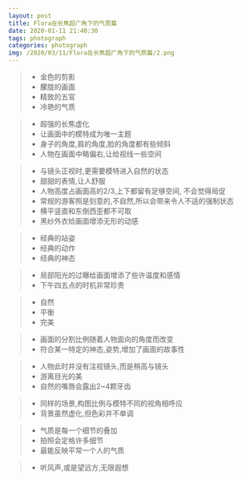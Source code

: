 ```yaml
---
layout: post
title: Flora在长焦超广角下的气质篇
date: 2020-01-11 21:40:30
tags: photograph
categories: photograph
img: /2020/03/11/Flora在长焦超广角下的气质篇/2.png
---
```


>- 金色的剪影
>- 朦胧的画面
>- 精致的五官
>- 冷艳的气质

>- 超强的长焦虚化
>- 让画面中的模特成为唯一主题
>- 身子的角度,肩的角度,脸的角度都有些倾斜
>- 人物在画面中略偏右,让给视线一些空间


>- 与镜头正视时,更需要模特进入自然的状态
>- 甜甜的表情,让人舒服
>- 人物高度占画面高的2/3,上下都留有足够空间, 不会觉得局促
>- 常规的游客照是刻意的,不自然,所以会带来令人不适的强制状态
>- 横平竖直和东倒西歪都不可取
>- 黑纱外衣给画面增添无形的动感

>- 经典的站姿
>- 经典的动作
>- 经典的神态


>- 局部阳光的过曝给画面增添了些许温度和感情
>- 下午四五点的时机非常珍贵


>- 自然
>- 平衡
>- 完美

>- 画面的分割比例随着人物面向的角度而改变
>- 符合某一特定的神态,姿势,增加了画面的故事性

>- 人物此时并没有注视镜头,而是稍高与镜头
>- 游离目光的美
>- 自然的嘴唇会露出2~4颗牙齿

>- 同样的场景,构图比例与模特不同的视角相呼应
>- 背景虽然虚化,但色彩并不单调

>- 气质是每一个细节的叠加
>- 拍照会定格许多细节
>- 最能反映平常一个人的气质


>- 听风声,或是望远方,无限遐想


